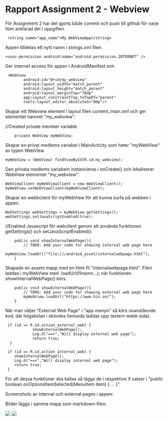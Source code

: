 
# Rapport Assignment 2 - Webview

För Assignment 2 har det gjorts både commit och push till github för varje liten avklarad del i uppgiften.

```
 <string name="app_name">My WebViewApp</string>
 ```
Appen tilldelas ett nytt namn i strings.xml filen.

```
<uses-permission android:name="android.permission.INTERNET" />
```
Ger internet access för appen i AndroidManifest.xml.

```
 <WebView
        android:id="@+id/my_webview"
        android:layout_width="match_parent"
        android:layout_height="match_parent"
        android:layout_marginTop="70dp"
        app:layout_constraintTop_toTopOf="parent"
        tools:layout_editor_absoluteX="0dp"/>
```
Skapar ett Webview element i layout filen content_main.xml och ger elementet namnet "my_webview".


//Created private member variable
```
    private WebView myWebView;
```
Skapar en privat medlems variabel i MainActicity som heter "myWebView" av typen WebView.

```
myWebView = (WebView) findViewById(R.id.my_webview);
```
Den privata medlems variabeln instancieras i onCreate() och lokaliserar WebView elementet "my_webview".

```
WebViewClient myWebViewClient = new WebViewClient();
myWebView.setWebViewClient(myWebViewClient);
```
Skapar en webbclient för myWebView för att kunna surfa på webben i appen.

```
WebSettings webSettings = myWebView.getSettings();
webSettings.setJavaScriptEnabled(true);
```
//Enabled Javascript för webclient genom att använda funktionen getSettings() och setJavaScriptEnabled().

```
    public void showInternalWebPage(){
        // TODO: Add your code for showing internal web page here
        myWebView.loadUrl("file:///android_asset/internalwebpage.html");
    }
```
Skapade en assets mapp med en html fil "internalwebpage.html". Filen laddas i myWebView med .loadUrl(filnamn...);
när funktionen showInternalWebPage() körs.

```
    public void showExternalWebPage(){
        // TODO: Add your code for showing external web page here
        myWebView.loadUrl("https://www.his.se/");
    }
```
När man väljer "External Web Page" i "app menyn" så körs ovanstående kod,
där högskolan i skövdes hemsida laddas upp (extern webb sida).


```
 if (id == R.id.action_external_web) {
            showExternalWebPage();
            Log.d("==>","Will display external web page");
            return true;
  }

 if (id == R.id.action_internal_web) {
    showInternalWebPage();
    Log.d("==>","Will display internal web page");
    return true;
 }
```
För att dessa funktioner ska kallas så läggs de i respektive if satser i
"public boolean onOptionsItemSelected(MenuItem item) { ... }".


Screenshots av internal och external pages i appen:

Bilder läggs i samma mapp som markdown-filen.

![](mobileapp-programming-webview\Screenshot_1617881225.png)
![](mobileapp-programming-webview\Screenshot_1617881222.png)

